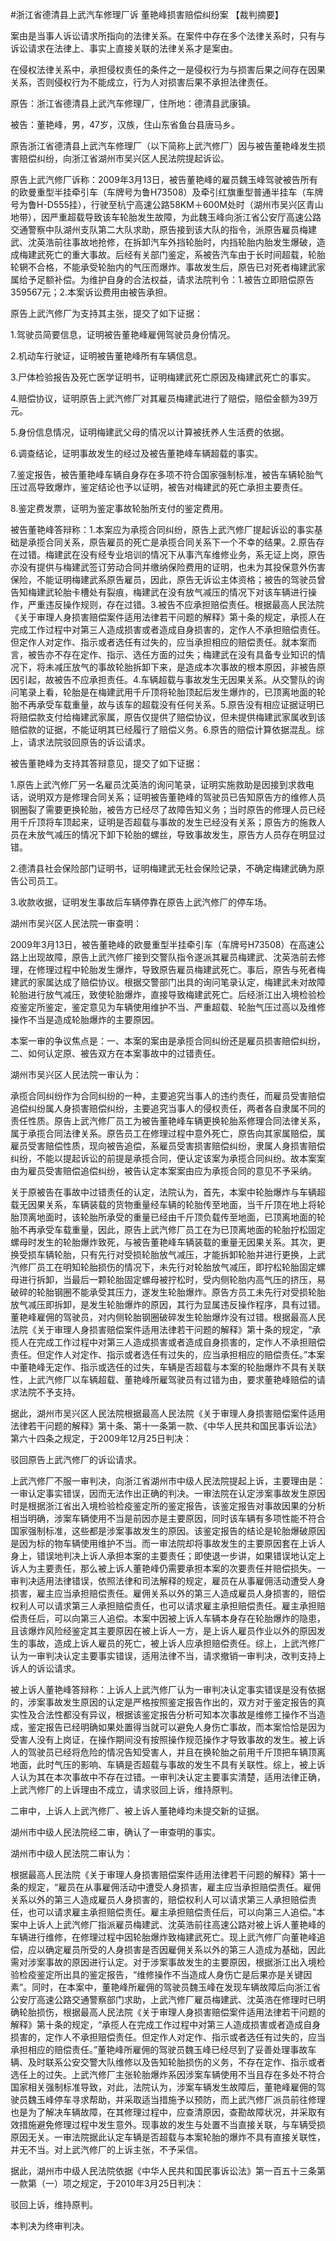 #浙江省德清县上武汽车修理厂诉 董艳峰损害赔偿纠纷案 
【裁判摘要】

案由是当事人诉讼请求所指向的法律关系。在案件中存在多个法律关系时，只有与诉讼请求在法律上、事实上直接关联的法律关系才是案由。

在侵权法律关系中，承担侵权责任的条件之一是侵权行为与损害后果之间存在因果关系，否则侵权行为不能成立，行为人对损害后果不承担法律责任。



原告：浙江省德清县上武汽车修理厂，住所地：德清县武康镇。

被告：董艳峰，男，47岁，汉族，住山东省鱼台县唐马乡。

原告浙江省德清县上武汽车修理厂（以下简称上武汽修厂）因与被告董艳峰发生损害赔偿纠纷，向浙江省湖州市吴兴区人民法院提起诉讼。

原告上武汽修厂诉称：2009年3月13日，被告董艳峰的雇员魏玉峰驾驶被告所有的欧曼重型半挂牵引车（车牌号为鲁H73508）及牵引红旗重型普通半挂车（车牌号为鲁H-D555挂），行驶至杭宁高速公路58KM＋600M处时（湖州市吴兴区青山地带），因严重超载导致该车轮胎发生故障，为此魏玉峰向浙江省公安厅高速公路交通警察中队湖州支队第二大队求助，原告接到该大队的指令，派原告雇员梅建武、沈英浩前往事故地抢修，在拆卸汽车外挡轮胎时，内挡轮胎内胎发生爆破，造成梅建武死亡的重大事故。后经有关部门鉴定，系被告汽车由于长时间超载，轮胎轮辋不合格，不能承受轮胎内的气压而爆炸。事故发生后，原告已对死者梅建武家属给予足额补偿。为维护自身的合法权益，请求法院判令：1.被告立即赔偿原告359567元；2.本案诉讼费用由被告承担。

原告上武汽修厂为支持其主张，提交了如下证据：

1.驾驶员简要信息，证明被告董艳峰雇佣驾驶员身份情况。

2.机动车行驶证，证明被告董艳峰所有车辆信息。

3.尸体检验报告及死亡医学证明书，证明梅建武死亡原因及梅建武死亡的事实。

4.赔偿协议，证明原告上武汽修厂对其雇员梅建武进行了赔偿，赔偿金额为39万元。

5.身份信息情况，证明梅建武父母的情况以计算被抚养人生活费的依据。

6.调查结论，证明事故发生的经过及被告董艳峰车辆超载的事实。

7.鉴定报告，被告董艳峰车辆自身存在多项不符合国家强制标准，被告车辆轮胎气压过高导致爆炸，鉴定结论也予以证明，被告对梅建武的死亡承担主要责任。

8.鉴定费发票，证明为鉴定事故轮胎所支付的鉴定费用。

被告董艳峰答辩称：1.本案应为承揽合同纠纷，原告上武汽修厂提起诉讼的事实基础是承揽合同关系，原告雇员的死亡是承揽合同关系下一个不幸的结果。2.原告存在过错。梅建武在没有经专业培训的情况下从事汽车维修业务，系无证上岗，原告亦没有提供与梅建武签订劳动合同并缴纳保险费用的证明，也未为其投保意外伤害保险，不能证明梅建武系原告雇员，因此，原告无诉讼主体资格；被告的驾驶员曾告知梅建武轮胎卡槽处有裂痕，梅建武在没有放气减压的情况下对该车辆进行操作，严重违反操作规则，存在过错。3.被告不应承担赔偿责任。根据最高人民法院《关于审理人身损害赔偿案件适用法律若干问题的解释》第十条的规定，承揽人在完成工作过程中对第三人造成损害或者造成自身损害的，定作人不承担赔偿责任。但定作人对定作、指示或者选任有过失的，应当承担相应的赔偿责任。就本案而言，被告亦不存在定作、指示、选任方面的过失；梅建武在没有具备专业知识的情况下，将未减压放气的事故轮胎拆卸下来，是造成本次事故的根本原因，非被告原因引起，故被告不应承担责任。4.车辆超载与事故发生无因果关系。从交警队的询问笔录上看，轮胎是在梅建武用千斤顶将轮胎顶起后发生爆炸的，已顶离地面的轮胎不再承受车载重量，故与该车的超载没有任何关系。5.原告没有相应证据证明已将赔偿款支付给梅建武家属，原告仅提供了赔偿协议，但未提供梅建武家属收到该赔偿款的证据，不能证明其已经履行了赔偿义务。6.原告的赔偿计算依据混乱。综上，请求法院驳回原告的诉讼请求。

被告董艳峰为支持其答辩意见，提交了如下证据：

1.原告上武汽修厂另一名雇员沈英浩的询问笔录，证明实施救助是因接到求救电话，说明双方是修理合同关系；证明被告董艳峰的驾驶员已告知原告方的维修人员钢圈裂了需要更换轮胎，被告方已经尽了故障告知义务；当时原告的修理人员已经用千斤顶将车顶起来，证明是否超载与事故的发生已经没有关系；原告方的施救人员在未放气减压的情况下卸下轮胎的螺丝，导致事故发生，原告方人员存在明显过错。

2.德清县社会保险部门证明书，证明梅建武无社会保险记录，不确定梅建武确为原告公司员工。

3.收款收据，证明发生事故后车辆停靠在原告上武汽修厂的停车场。

湖州市吴兴区人民法院一审查明：

2009年3月13日，被告董艳峰的欧曼重型半挂牵引车（车牌号H73508）在高速公路上出现故障，原告上武汽修厂接到交警队指令遂派其雇员梅建武、沈英浩前去修理，在修理过程中轮胎发生爆炸，导致原告雇员梅建武死亡。事后，原告与死者梅建武的家属达成了赔偿协议。根据交警部门出具的询问笔录认定，梅建武未对故障轮胎进行放气减压，致使轮胎爆炸，直接导致梅建武死亡。后经浙江出入境检验检疫鉴定所鉴定，鉴定意见为车辆使用维护不当、严重超载、轮胎气压过高以及维修操作不当是造成轮胎爆炸的主要原因。

本案一审的争议焦点是：一、本案的案由是承揽合同纠纷还是雇员损害赔偿纠纷，二、如何认定原、被告双方在本案事故中的过错责任。

湖州市吴兴区人民法院一审认为：

承揽合同纠纷作为合同纠纷的一种，主要追究当事人的违约责任，而雇员受害赔偿追偿纠纷属人身损害赔偿纠纷，主要追究当事人的侵权责任，两者各自隶属不同的责任性质。原告上武汽修厂员工为被告董艳峰车辆更换轮胎系修理合同法律关系，属于承揽合同法律关系。原告员工在修理过程中意外死亡，原告向其家属赔偿，属雇员受害赔偿性质，现向被告追偿，系雇员受害损害赔偿纠纷，隶属人身损害赔偿纠纷，不能以提起诉讼的前提是承揽合同，便认定该案为承揽合同纠纷。故本案案由为雇员受害赔偿追偿纠纷，被告认定本案案由应为承揽合同的意见不予采纳。

关于原被告在事故中过错责任的认定，法院认为，首先，本案中轮胎爆炸与车辆超载无因果关系，车辆装载的货物重量经车辆的轮胎传至地面，当千斤顶在地上将轮胎顶离地面时，该轮胎所承受的重量已经由千斤顶负载传至地面，已顶离地面的轮胎不再承受车载重量，因此，原告上武汽修厂员工在为已顶离地面的轮胎拧松固定螺母时发生的轮胎爆炸致死，与被告董艳峰车辆装载的重量无因果关系。其次，更换受损车辆轮胎，只有先行对受损轮胎放气减压，才能拆卸轮胎并进行更换，上武汽修厂员工在明知轮胎损伤的情况下，未先行对轮胎放气减压，即拧松轮胎固定螺母进行拆卸，当最后一颗轮胎固定螺母被拧松时，受内侧轮胎内高气压的挤压，易破碎的轮胎钢圈不能承受其压力，遂发生轮胎爆炸。原告方员工未先行对受损轮胎放气减压即拆卸，是发生轮胎爆炸的原因，其行为显属违反操作程序，具有过错。董艳峰雇佣的驾驶员，对内侧轮胎钢圈破碎发生轮胎爆炸没有过错。根据最高人民法院《关于审理人身损害赔偿案件适用法律若干问题的解释》第十条的规定，“承揽人在完成工作过程中对第三人造成损害或者造成自身损害的，定作人不承担赔偿责任。但定作人对定作、指示或者选任有过失的，应当承担相应的赔偿责任。”本案中董艳峰无定作、指示或选任的过失，车辆是否超载与本案的轮胎爆炸不具有关联性，上武汽修厂以车辆超载、董艳峰所雇驾驶员有过错为由，要求董艳峰赔偿的请求法院不予支持。

据此，湖州市吴兴区人民法院根据最高人民法院《关于审理人身损害赔偿案件适用法律若干问题的解释》第十条、第十一条第一款、《中华人民共和国民事诉讼法》第六十四条之规定，于2009年12月25日判决：

驳回原告上武汽修厂的诉讼请求。

上武汽修厂不服一审判决，向浙江省湖州市中级人民法院提起上诉，主要理由是：一审认定事实错误，因而无法作出正确的判决。一审法院在认定涉案事故发生原因时是根据浙江省出入境检验检疫鉴定所的鉴定报告，该鉴定报告对事故因果的分析相当明确，涉案车辆使用不当是前因亦是主要原因，同时该车辆有多项性能不符合国家强制标准，这些都是涉案事故发生的原因。该鉴定报告的结论是轮胎爆破原因是因为标的物车辆使用维护不当。而一审法院却将事故发生的主要原因套在上诉人身上，错误地判决上诉人承担本案的主要责任；即使退一步讲，如果错误地认定上诉人为主要责任，那么被上诉人董艳峰仍需要承担本案的次要责任并赔偿损失。一审判决适用法律错误，依照法律和司法解释的规定，雇员在从事雇佣活动遭受人身损害，雇主应当承担赔偿责任。雇佣关系以外的第三人造成雇员人身损害的，赔偿权利人可以请求第三人承担赔偿责任，也可以请求雇主承担赔偿责任。雇主承担赔偿责任后，可以向第三人追偿。本案中因被上诉人车辆本身存在轮胎爆炸的隐患，且该爆炸风险经鉴定其主要原因在被上诉人一方，是上诉人雇员作业以外的原因发生的事故，造成上诉人雇员的死亡，被上诉人应承担赔偿责任。综上，上武汽修厂认为一审判决认定主要事实错误，适用法律不当，请求撤销一审判决，改判支持上诉人的诉讼请求。

被上诉人董艳峰答辩称：上诉人上武汽修厂认为一审判决认定事实错误是没有依据的，涉案事故发生原因的认定是严格按照鉴定报告作出的，双方对于鉴定报告的真实性及合法性都没有异议，根据该鉴定报告分析可知本次事故是维修工操作不当造成，鉴定报告已经明确如果处置得当就可以避免人身伤亡事故，而本案恰恰是因为受害人没有上岗证，在操作期间没有按照操作规范操作才导致事故的发生。被上诉人的驾驶员已经将危险的情况告知受害人，并且在换轮胎之前用千斤顶把车辆顶离地面，此时气压的影响、车辆是否超载与事故的发生不具有关联性。综上，被上诉人认为其在本次事故中不存在过错。一审判决认定主要事实清楚，适用法律正确，上武汽修厂的上诉理由不成立，请求驳回上诉，维持原判。

二审中，上诉人上武汽修厂、被上诉人董艳峰均未提交新的证据。

湖州市中级人民法院经二审，确认了一审查明的事实。

湖州市中级人民法院二审认为：

根据最高人民法院《关于审理人身损害赔偿案件适用法律若干问题的解释》第十一条的规定，“雇员在从事雇佣活动中遭受人身损害，雇主应当承担赔偿责任。雇佣关系以外的第三人造成雇员人身损害的，赔偿权利人可以请求第三人承担赔偿责任，也可以请求雇主承担赔偿责任。雇主承担赔偿责任后，可以向第三人追偿。”本案中上诉人上武汽修厂指派雇员梅建武、沈英浩前往高速公路对被上诉人董艳峰的车辆进行维修，在修理过程中因轮胎爆炸致梅建武死亡。现上武汽修厂向董艳峰追偿，应以确定雇员所受的人身损害是否因雇佣关系以外的第三人造成为基础，因此需对涉案事故的原因进行认定。对于涉案事故发生的主要原因，根据浙江出入境检验检疫鉴定所出具的鉴定报告，“维修操作不当造成人身伤亡是后果亦是关键因素”。同时，在本案中，董艳峰所雇佣的驾驶员魏玉峰在发现车辆故障后向浙江省公安厅高速公路交通警察部门求助，上武汽修厂雇员梅建武、沈英浩在修理时已明确轮胎损伤，根据最高人民法院《关于审理人身损害赔偿案件适用法律若干问题的解释》第十条的规定，“承揽人在完成工作过程中对第三人造成损害或者造成自身损害的，定作人不承担赔偿责任。但定作人对定作、指示或者选任有过失的，应当承担相应的赔偿责任。”董艳峰所雇佣的驾驶员魏玉峰已经尽到了妥善处理事故车辆、及时联系公安交警大队维修以及告知轮胎损伤的义务，不存在定作、指示或者选任上的过失。上武汽修厂主张轮胎爆炸系因涉案车辆使用不当且存在多处不符合国家相关强制标准导致，对此，法院认为，涉案车辆发生故障后，董艳峰雇佣的驾驶员魏玉峰停车寻求帮助，并采取适当措施予以预防，而上武汽修厂派员前往修理也是为了解决车辆故障，在其修理过程中，应查清原因，查勘故障状况，并采取有效措施避免修理过程中发生意外。现事故的发生与处置不当直接关联，与车辆受损原因无关。一审法院据此认定车辆是否超载与本案轮胎的爆炸不具有直接关联性，并无不当。对上武汽修厂的上诉主张，不予采信。

据此，湖州市中级人民法院依据《中华人民共和国民事诉讼法》第一百五十三条第一款第（一）项之规定，于2010年3月25日判决：

驳回上诉，维持原判。

本判决为终审判决。


